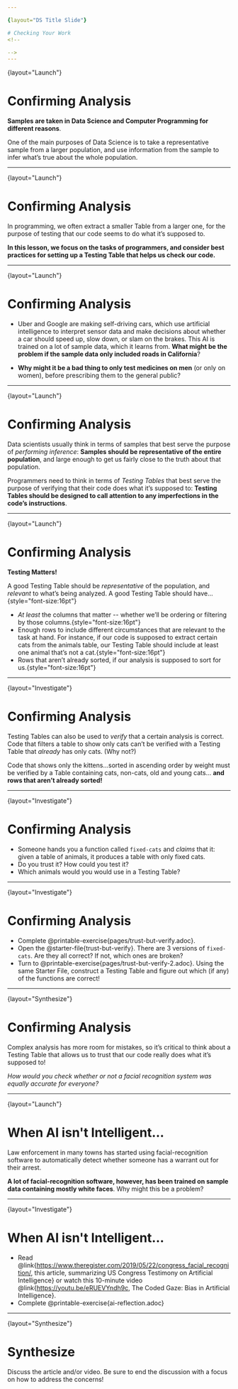 ```yaml
---

{layout="DS Title Slide"}

# Checking Your Work
<!--

-->
---
```

{layout="Launch"}
# Confirming Analysis
**Samples are taken in Data Science and Computer Programming for different reasons**. 

One of the main purposes of Data Science is to take a representative sample from a larger population, and use information from the sample to infer what’s true about the whole population. 

---
{layout="Launch"}
# Confirming Analysis
In programming, we often extract a smaller Table from a larger one, for the purpose of testing that our code seems to do what it’s supposed to. 

**In this lesson, we focus on the tasks of programmers, and consider best practices for setting up a Testing Table that helps us check our code.**

<!--

-->
---
{layout="Launch"}
# Confirming Analysis
* Uber and Google are making self-driving cars, which use artificial intelligence to interpret sensor data and make decisions about whether a car should speed up, slow down, or slam on the brakes. This AI is trained on a lot of sample data, which it learns from. **What might be the problem if the sample data only included roads in California**?

* **Why might it be a bad thing to only test medicines on men** (or only on women), before prescribing them to the general public?
<!--

-->
---
{layout="Launch"}
# Confirming Analysis

Data scientists usually think in terms of samples that best serve the purpose of _performing inference_: **Samples should be representative of the entire population**, and large enough to get us fairly close to the truth about that population. 

Programmers need to think in terms of _Testing Tables_ that best serve the purpose of verifying that their code does what it’s supposed to: **Testing Tables should be designed to call attention to any imperfections in the code’s instructions**.

---
{layout="Launch"}
# Confirming Analysis
**Testing Matters!**

A good Testing Table should be _representative_ of the population, and _relevant_ to what’s being analyzed. A good Testing Table should have...{style="font-size:16pt"}

- _At least_ the columns that matter -- whether we’ll be ordering or filtering by those columns.{style="font-size:16pt"}
- Enough rows to include different circumstances that are relevant to the task at hand. For instance, if our code is supposed to extract certain cats from the animals table, our Testing Table should include at least one animal that’s not a cat.{style="font-size:16pt"}
- Rows that aren’t already sorted, if our analysis is supposed to sort for us.{style="font-size:16pt"}
<!--

-->
---
{layout="Investigate"}
# Confirming Analysis

Testing Tables can also be used to _verify_ that a certain analysis is correct. Code that filters a table to show only cats can’t be verified with a Testing Table that _already_ has only cats. (Why not?)

Code that shows only the kittens...sorted in ascending order by weight must be verified by a Table containing cats, non-cats, old and young cats... __and rows that aren’t already sorted!__

<!--

-->
---
{layout="Investigate"}
# Confirming Analysis

* Someone hands you a function called `fixed-cats` and _claims_ that it: given a table of animals, it produces a table with only fixed cats.
* Do you trust it? How could you test it?
* Which animals would you would use in a Testing Table?
---
{layout="Investigate"}
# Confirming Analysis

* Complete @printable-exercise{pages/trust-but-verify.adoc}.
* Open the @starter-file{trust-but-verify}. There are 3 versions of `fixed-cats`. Are they all correct? If not, which ones are broken?
* Turn to @printable-exercise{pages/trust-but-verify-2.adoc}. Using the same Starter File, construct a Testing Table and figure out which (if any) of the functions are correct!

<!--

-->
---
{layout="Synthesize"}
# Confirming Analysis

Complex analysis has more room for mistakes, so it’s critical to think about a Testing Table that allows us to trust that our code really does what it’s supposed to!

*How would you check whether or not a facial recognition system was equally accurate for everyone?*

<!--

-->
---
{layout="Launch"}
# When AI isn't Intelligent... 

Law enforcement in many towns has started using facial-recognition software to automatically detect whether someone has a warrant out for their arrest. 

**A lot of facial-recognition software, however, has been trained on sample data containing mostly white faces**. Why might this be a problem?

<!--

-->
---
{layout="Investigate"}
# When AI isn't Intelligent... 

- Read @link{https://www.theregister.com/2019/05/22/congress_facial_recognition/, this article, summarizing US Congress Testimony on Artificial Intelligence} or watch this 10-minute video @link{https://youtu.be/eRUEVYndh9c, The Coded Gaze: Bias in Artificial Intelligence}.
- Complete @printable-exercise{ai-reflection.adoc}


---
{layout="Synthesize"}
# Synthesize

Discuss the article and/or video. Be sure to end the discussion with a focus on how to address the concerns!

<!--

-->
